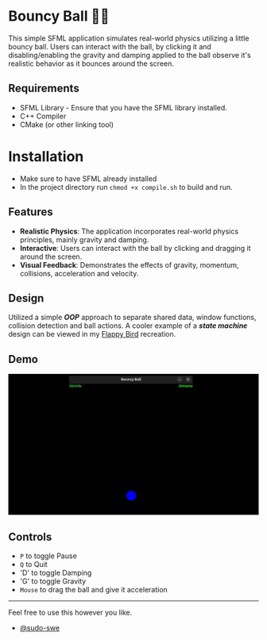 # Bouncy Ball 📐🎱

This simple SFML application simulates real-world physics utilizing a little bouncy ball. 
Users can interact with the ball, by clicking it and disabling/enabling the gravity
and damping applied to the ball observe it's realistic behavior as it bounces around the screen. 

## Requirements 
- SFML Library - Ensure that you have the SFML library installed.
- C++ Compiler
- CMake (or other linking tool)

# Installation
- Make sure to have SFML already installed
- In the project directory run `chmod +x compile.sh` to build and run.

## Features 
* **Realistic Physics**: The application incorporates real-world physics principles, mainly gravity and damping. 
* **Interactive**: Users can interact with the ball by clicking and dragging it around the screen.
* **Visual Feedback**: Demonstrates the effects of gravity, momentum, collisions, acceleration and velocity.

## Design

Utilized a simple **_OOP_** approach to separate shared data, window functions, collision detection and ball actions. 
A cooler example of a **_state machine_** design can be viewed in my [Flappy Bird](https://github.com/sudo-swe/SFML-FlappyBird) recreation. 

## Demo

![Demo GIF](demo/demo.GIF)

## Controls

* `P` to toggle Pause
* `Q` to Quit
* 'D' to toggle Damping
* 'G' to toggle Gravity
* `Mouse` to drag the ball and give it acceleration

---

Feel free to use this however you like. 
- [@sudo-swe](https://github.com/sudo-swe)
